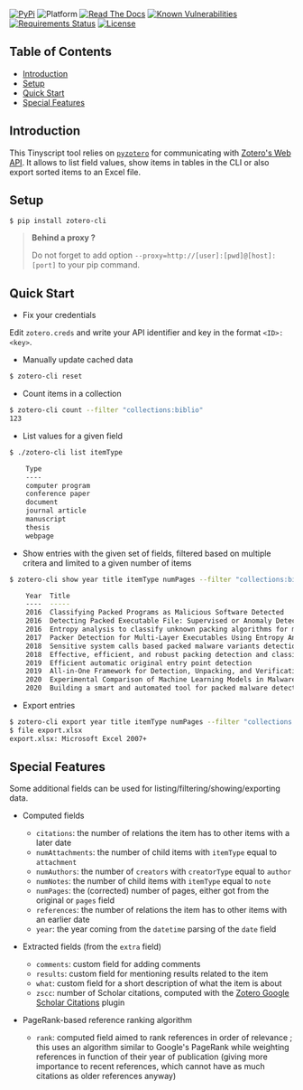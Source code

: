 [![PyPi](https://img.shields.io/pypi/v/zotero-cli-tool.svg)](https://pypi.python.org/pypi/zotero-cli-tool/)
![Platform](https://img.shields.io/badge/platform-linux-yellow.svg)
[![Read The Docs](https://readthedocs.org/projects/zotero-cli/badge/?version=latest)](http://zotero-cli.readthedocs.io/en/latest/?badge=latest)
[![Known Vulnerabilities](https://snyk.io/test/github/dhondta/zotero-cli/badge.svg?targetFile=requirements.txt)](https://snyk.io/test/github/dhondta/zotero-cli?targetFile=requirements.txt)
[![Requirements Status](https://requires.io/github/dhondta/zotero-cli/requirements.svg?branch=master)](https://requires.io/github/dhondta/zotero-cli/requirements/?branch=master)
[![License](https://img.shields.io/pypi/l/zotero-cli-tool.svg)](https://pypi.python.org/pypi/zotero-cli-tool/)

## Table of Contents

- [Introduction](#introduction)
- [Setup](#setup)
- [Quick Start](#quick-start)
- [Special Features](#special-features)


## Introduction

This Tinyscript tool relies on [`pyzotero`](https://github.com/urschrei/pyzotero) for communicating with [Zotero's Web API](https://www.zotero.org/support/dev/web_api/v3/start). It allows to list field values, show items in tables in the CLI or also export sorted items to an Excel file.


## Setup

```session
$ pip install zotero-cli
```

> **Behind a proxy ?**
> 
> Do not forget to add option `--proxy=http://[user]:[pwd]@[host]:[port]` to your pip command.


## Quick Start

- Fix your credentials

Edit `zotero.creds` and write your API identifier and key in the format `<ID>:<key>`.

- Manually update cached data

```sh
$ zotero-cli reset
```

- Count items in a collection

```sh
$ zotero-cli count --filter "collections:biblio"
123
```

- List values for a given field

```sh
$ ./zotero-cli list itemType

    Type             
    ----             
    computer program 
    conference paper 
    document         
    journal article  
    manuscript       
    thesis           
    webpage          

```

- Show entries with the given set of fields, filtered based on multiple critera and limited to a given number of items

```sh
$ zotero-cli show year title itemType numPages --filter "collections:biblio" --filter "title:detect" --limit ">date:10"

    Year  Title                                                                                                                             Type              #Pages 
    ----  -----                                                                                                                             ----              ------ 
    2016  Classifying Packed Programs as Malicious Software Detected                                                                        conference paper  3      
    2016  Detecting Packed Executable File: Supervised or Anomaly Detection Method?                                                         conference paper  5      
    2016  Entropy analysis to classify unknown packing algorithms for malware detection                                                     conference paper  21     
    2017  Packer Detection for Multi-Layer Executables Using Entropy Analysis                                                               journal article   18     
    2018  Sensitive system calls based packed malware variants detection using principal component initialized MultiLayers neural networks  journal article   13     
    2018  Effective, efficient, and robust packing detection and classification                                                             journal article   15     
    2019  Efficient automatic original entry point detection                                                                                journal article   14     
    2019  All-in-One Framework for Detection, Unpacking, and Verification for Malware Analysis                                              journal article   16     
    2020  Experimental Comparison of Machine Learning Models in Malware Packing Detection                                                   conference paper  3      
    2020  Building a smart and automated tool for packed malware detections using machine learning                                          thesis            99     

```

- Export entries

```sh
$ zotero-cli export year title itemType numPages --filter "collections:biblio" --filter "title:detect" --limit ">date:10"
$ file export.xlsx 
export.xlsx: Microsoft Excel 2007+

```


## Special Features

Some additional fields can be used for listing/filtering/showing/exporting data.

- Computed fields

  - `citations`: the number of relations the item has to other items with a later date
  - `numAttachments`: the number of child items with `itemType` equal to `attachment`
  - `numAuthors`: the number of `creators` with `creatorType` equal to `author`
  - `numNotes`: the number of child items with `itemType` equal to `note`
  - `numPages`: the (corrected) number of pages, either got from the original or `pages` field
  - `references`: the number of relations the item has to other items with an earlier date
  - `year`: the year coming from the `datetime` parsing of the `date` field

- Extracted fields (from the `extra` field)

  - `comments`: custom field for adding comments
  - `results`: custom field for mentioning results related to the item
  - `what`: custom field for a short description of what the item is about
  - `zscc`: number of Scholar citations, computed with the [Zotero Google Scholar Citations](https://github.com/beloglazov/zotero-scholar-citations) plugin

- PageRank-based reference ranking algorithm

  - `rank`: computed field aimed to rank references in order of relevance ; this uses an algorithm similar to Google's PageRank while weighting references in function of their year of publication (giving more importance to recent references, which cannot have as much citations as older references anyway)

